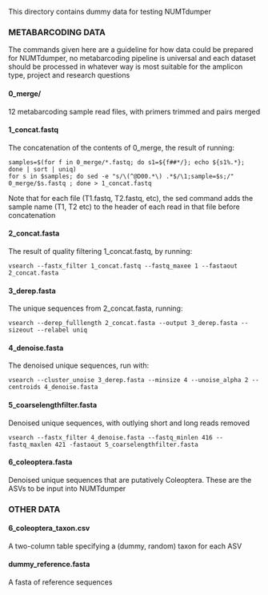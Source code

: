 This directory contains dummy data for testing NUMTdumper

### METABARCODING DATA

The commands given here are a guideline for how data could be prepared for NUMTdumper, no metabarcoding pipeline is universal and each dataset should be processed in whatever way is most suitable for the amplicon type, project and research questions

#### 0_merge/ 
12 metabarcoding sample read files, with primers trimmed and pairs merged

#### 1_concat.fastq
The concatenation of the contents of 0_merge, the result of running:
````
samples=$(for f in 0_merge/*.fastq; do s1=${f##*/}; echo ${s1%.*}; done | sort | uniq)
for s in $samples; do sed -e "s/\(^@D00.*\) .*$/\1;sample=$s;/" 0_merge/$s.fastq ; done > 1_concat.fastq
````
Note that for each file (T1.fastq, T2.fastq, etc), the sed command adds the sample name (T1, T2 etc) to the header of each read in that file before concatenation

#### 2_concat.fasta
The result of quality filtering 1_concat.fastq, by running:
````
vsearch --fastx_filter 1_concat.fastq --fastq_maxee 1 --fastaout 2_concat.fasta
````

#### 3_derep.fasta
The unique sequences from 2_concat.fasta, running:
```
vsearch --derep_fulllength 2_concat.fasta --output 3_derep.fasta --sizeout --relabel uniq
```

#### 4_denoise.fasta
The denoised unique sequences, run with:
```
vsearch --cluster_unoise 3_derep.fasta --minsize 4 --unoise_alpha 2 --centroids 4_denoise.fasta
```

#### 5_coarselengthfilter.fasta
Denoised unique sequences, with outlying short and long reads removed
```
vsearch --fastx_filter 4_denoise.fasta --fastq_minlen 416 --fastq_maxlen 421 -fastaout 5_coarselengthfilter.fasta
```

#### 6_coleoptera.fasta
Denoised unique sequences that are putatively Coleoptera. These are the ASVs to be input into NUMTdumper

### OTHER DATA

#### 6_coleoptera_taxon.csv
A two-column table specifying a (dummy, random) taxon for each ASV

#### dummy_reference.fasta
A fasta of reference sequences

